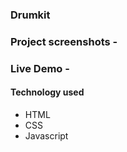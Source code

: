 ### Drumkit 

### Project screenshots - 

### Live Demo - 
#### Technology used
  - HTML
  - CSS
  - Javascript 


